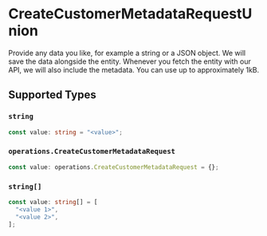 # CreateCustomerMetadataRequestUnion

Provide any data you like, for example a string or a JSON object. We will save the data alongside the entity. Whenever you fetch the entity with our API, we will also include the metadata. You can use up to approximately 1kB.


## Supported Types

### `string`

```typescript
const value: string = "<value>";
```

### `operations.CreateCustomerMetadataRequest`

```typescript
const value: operations.CreateCustomerMetadataRequest = {};
```

### `string[]`

```typescript
const value: string[] = [
  "<value 1>",
  "<value 2>",
];
```

